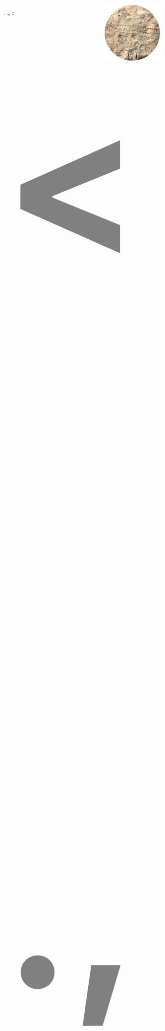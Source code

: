
<p align="justify">
<img src="68747470733a2f2f6c6976652e737461746963666c69636b722e636f6d2f36353533352f34393933353132323935375f636330666534346566305f6e2e6a7067.jpg" width="36%" align="right" class="avatar avatar-user width-full border bg-white"/>
<br />  . .,, ;:
<br />    
<br /><b style="color:grey;font-size:646px;"><</p>    
<br />  
<br />  ., 
<br />  
</p>


<p> 👁‍🗨</P>

<p align="justify">
<img src="https://live.staticflickr.com/5768/31356943555_3e660fa9cc_n.jpg" width="17%" align="left" class="avatar avatar-user width-full border bg-white"/>
  .//////.,, ;: </p>
    
<p><h1>🦑 ⇝</h1></p>


<!--


x3


-->
